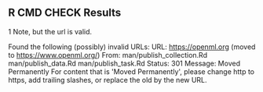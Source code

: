 ## R CMD CHECK Results

1 Note, but the url is valid.

Found the following (possibly) invalid URLs:
  URL: https://openml.org (moved to https://www.openml.org/)
    From: man/publish_collection.Rd
          man/publish_data.Rd
          man/publish_task.Rd
    Status: 301
    Message: Moved Permanently
For content that is 'Moved Permanently', please change http to https,
add trailing slashes, or replace the old by the new URL.
